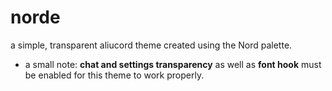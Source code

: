 # norde
a simple, transparent aliucord theme created using the Nord palette.

- a small note: **chat and settings transparency** as well as **font hook** must be enabled for this theme to work properly.


